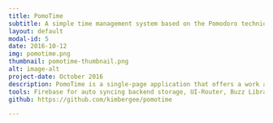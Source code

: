 ```yaml
---
title: PomoTime
subtitle: A simple time management system based on the Pomodoro technique.
layout: default
modal-id: 5
date: 2016-10-12
img: pomotime.png
thumbnail: pomotime-thumbnail.png
alt: image-alt
project-date: October 2016
description: PomoTime is a single-page application that offers a work and break timer to help users work efficiently. Based on the Pomodoro technique, a user can start/reset a 25 minute work session. Only after a full work session has been completed, will the timer for a 5 minute break display. After 4 completed work sessions, a longer 30 minute break timer will display for the user. Users can also record the tasks they have been working on by adding them to the "Completed Tasks" list on the left.
tools: Firebase for auto syncing backend storage, UI-Router, Buzz Library for alert sounds, HTML/CSS, Grunt, NodeJS
github: https://github.com/kimbergee/pomotime

---
```

